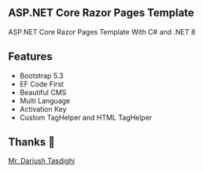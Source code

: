 ## ASP.NET Core Razor Pages Template
ASP.NET Core Razor Pages Template With C# and .NET 8

## Features

- Bootstrap 5.3
- EF Code First
- Beautiful CMS
- Multi Language
- Activation Key
- Custom TagHelper and HTML TagHelper

## Thanks 💙
[Mr. Dariush Tasdighi](https://github.com/Dariush-Tasdighi)
